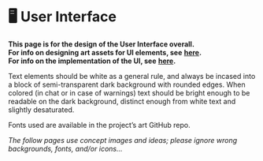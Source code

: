 # 🖥 User Interface

**This page is for the design of the User Interface overall.**\
**For info on designing art assets for UI elements, see** [**here**](http://127.0.0.1:5000/s/o88TIFUbxlEVDM0ZH62q/2d/ui-elements)**.**\
**For info on the implementation of the UI, see** [**here**](http://127.0.0.1:5000/s/95OhrYYgKj0eUTnfM9sL/systems-intro/user-interface)**.**

Text elements should be white as a general rule, and always be incased into a block of semi-transparent dark background with rounded edges. When colored (in chat or in case of warnings) text should be bright enough to be readable on the dark background, distinct enough from white text and slightly desaturated.&#x20;

Fonts used are available in the project’s art GitHub repo.

_The follow pages use concept images and ideas; please ignore wrong backgrounds, fonts, and/or icons..._
